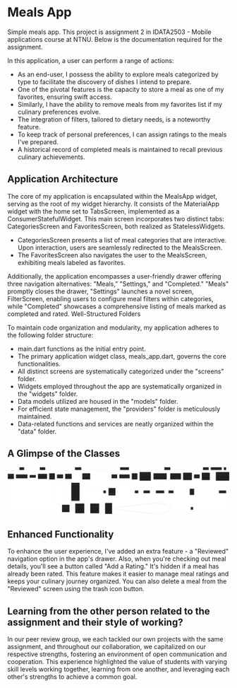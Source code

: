 # Meals App

Simple meals app. This project is assignment 2 in IDATA2503 - Mobile applications course at NTNU. Below is the documentation required for the assignment.


In this application, a user can perform a range of actions:

- As an end-user, I possess the ability to explore meals categorized by type to facilitate the discovery of dishes I intend to prepare.
- One of the pivotal features is the capacity to store a meal as one of my favorites, ensuring swift access.
- Similarly, I have the ability to remove meals from my favorites list if my culinary preferences evolve.
- The integration of filters, tailored to dietary needs, is a noteworthy feature.
- To keep track of personal preferences, I can assign ratings to the meals I've prepared.
- A historical record of completed meals is maintained to recall previous culinary achievements.

## Application Architecture

The core of my application is encapsulated within the MealsApp widget, serving as the root of my widget hierarchy. It consists of the MaterialApp widget with the home set to TabsScreen, implemented as a ConsumerStatefulWidget. This main screen incorporates two distinct tabs: CategoriesScreen and FavoritesScreen, both realized as StatelessWidgets.

- CategoriesScreen presents a list of meal categories that are interactive. Upon interaction, users are seamlessly redirected to the MealsScreen.
- The FavoritesScreen also navigates the user to the MealsScreen, exhibiting meals labeled as favorites.

Additionally, the application encompasses a user-friendly drawer offering three navigation alternatives: "Meals," "Settings," and "Completed." "Meals" promptly closes the drawer, "Settings" launches a novel screen, FilterScreen, enabling users to configure meal filters within categories, while "Completed" showcases a comprehensive listing of meals marked as completed and rated.
Well-Structured Folders

To maintain code organization and modularity, my application adheres to the following folder structure:

- main.dart functions as the initial entry point.
-  The primary application widget class, meals_app.dart, governs the core functionalities.
- All distinct screens are systematically categorized under the "screens" folder.
- Widgets employed throughout the app are systematically organized in the "widgets" folder.
- Data models utilized are housed in the "models" folder.
- For efficient state management, the "providers" folder is meticulously maintained.
- Data-related functions and services are neatly organized within the "data" folder.

## A Glimpse of the Classes

![class diagram](./documents/mermaid-diagram.svg)  

## Enhanced Functionality

To enhance the user experience, I've added an extra feature - a "Reviewed" navigation option in the app's drawer. Also, when you're checking out meal details, you'll see a button called "Add a Rating." It's hidden if a meal has already been rated. This feature makes it easier to manage meal ratings and keeps your culinary journey organized. You can also delete a meal from the "Reviewed" screen using the trash icon button.

## Learning from the other person related to the assignment and their style of working?

In our peer review group, we each tackled our own projects with the same assignment, and throughout our collaboration, we capitalized on our respective strengths, fostering an environment of open communication and cooperation. This experience highlighted the value of students with varying skill levels working together, learning from one another, and leveraging each other's strengths to achieve a common goal.